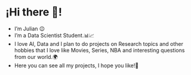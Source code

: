 # ¡Hi there 👋!



- I’m Julian 😉
- I’m a Data Scientist Student.📊📈
- I love AI, Data and I plan to do projects on Research topics and other hobbies that I love like Movies, Series, NBA and interesting questions from our world.🌍
- Here you can see all my projects, I hope you like!🙌


